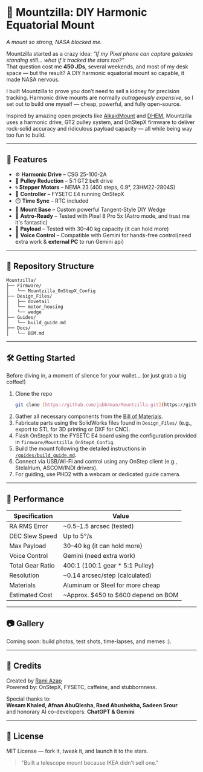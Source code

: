 # 🚀 Mountzilla: DIY Harmonic Equatorial Mount
*A mount so strong, NASA blocked me.*

Mountzilla started as a crazy idea: *“If my Pixel phone can capture galaxies standing still… what if it tracked the stars too?”*  
That question cost me **450 JDs**, several weekends, and most of my desk space — but the result? A DIY harmonic equatorial mount so capable, it made NASA nervous.

I built Mountzilla to prove you don’t need to sell a kidney for precision tracking. Harmonic drive mounts are normally *outrageously expensive*, so I set out to build one myself — cheap, powerful, and fully open-source.

Inspired by amazing open projects like [AlkaidMount](https://github.com/alanzjl/AlkaidMount) and [DHEM](https://github.com/polvinc/DHEM), Mountzilla uses a harmonic drive, GT2 pulley system, and OnStepX firmware to deliver rock-solid accuracy and ridiculous payload capacity — all while being way too fun to build.


---

## 🧠 Features

- ⚙️ **Harmonic Drive** – CSG 25-100-2A  
- 🔩 **Pulley Reduction** – 5:1 GT2 belt drive  
- 🌀 **Stepper Motors** – NEMA 23 (400 steps, 0.9°, 23HM22-2804S)  
- 🧠 **Controller** – FYSETC E4 running OnStepX  
- ⏱️ **Time Sync** – RTC included  
- 🧱 **Mount Base** – Custom powerful Tangent-Style DIY Wedge  
- 📸 **Astro-Ready** – Tested with Pixel 8 Pro 5x (Astro mode, and trust me it's fantastic)
- 🧲 **Payload** – Tested with 30–40 kg capacity (it can hold more)  
- 🤖 **Voice Control** – Compatible with Gemini for hands-free control(need extra work & **external PC** to run Gemini api)  

---

## 📁 Repository Structure

```
Mountzilla/
├── Firmware/
│   └── Mountzilla_OnStepX_Config
├── Design_Files/
│   ├── dovetail
│   └── motor_housing
│   └── wedge
├── Guides/
│   └── build_guide.md
├── Docs/
│   └── BOM.md
```

---

## 🛠️ Getting Started
Before diving in, a moment of silence for your wallet... (or just grab a big coffee!)

1.  Clone the repo
    ```bash
    git clone [https://github.com/jabb4man/Mountzilla.git](https://github.com/jabb4man/Mountzilla.git)
    ```
2.  Gather all necessary components from the [Bill of Materials](docs/BOM.md).
3.  Fabricate parts using the SolidWorks files found in `Design_Files/` (e.g., export to STL for 3D printing or DXF for CNC).
4.  Flash OnStepX to the FYSETC E4 board using the configuration provided in `firmware/Mountzilla_OnStepX_Config`.
5.  Build the mount following the detailed instructions in [`/guides/build_guide.md`](guides/build_guide.md).
6.  Connect via USB/Wi-Fi and control using any OnStep client (e.g., Stelalrium, ASCOM/INDI drivers).
7.  For guiding, use PHD2 with a webcam or dedicated guide camera. 

---

## 🧪 Performance

| Specification         | Value                               |
|-----------------------|-------------------------------------|
| RA RMS Error          | ~0.5–1.5 arcsec (tested)            |
| DEC Slew Speed        | Up to 5°/s                          |
| Max Payload           | 30–40 kg (it can hold more)         |
| Voice Control         | Gemini (need extra work)            |
| Total Gear Ratio      | 400:1 (100:1 gear * 5:1 Pulley)     |
| Resolution            | ~0.14 arcsec/step (calculated)      |
| Materials             | Aluminum or Steel for more cheap    |
| Estimated Cost        | ~Approx. $450 to $600 depend on BOM |

---

## 📷 Gallery

Coming soon: build photos, test shots, time-lapses, and memes :).

---

## 🥔 Credits

Created by [Rami Azap](https://github.com/ramiazap)  
Powered by: OnStepX, FYSETC, caffeine, and stubbornness.

Special thanks to:  
**Wesam Khaled, Afnan AbuQlesha, Raed Abushekha, Sadeen Srour**  
and honorary AI co-developers: **ChatGPT & Gemini**

---

## 📜 License

MIT License — fork it, tweak it, and launch it to the stars.

> "Built a telescope mount because IKEA didn’t sell one."  
